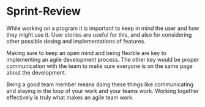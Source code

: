 # Sprint-Review

While working on a program it is important to keep in mind the user and how they might use it. User stories are useful for this, and also for considering other possible desing and implementations of features.

Making sure to keep an open mind and being flexible are key to implementing an agile development process. The other key would be proper communication with the team to make sure everyone is on the same page about the development.

Being a good team member means doing these things like communicating and staying in the loop of your work and your teams work. Working together effectively is truly what makes an agile team work.
